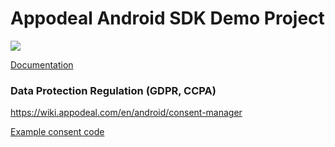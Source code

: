# Appodeal Android SDK Demo Project

[![](https://img.shields.io/badge/SDK%20version-Stable%202.6.3-brightgreen)](https://wiki.appodeal.com/en/android/2-6-3-android-sdk-integration-guide)

[Documentation](https://wiki.appodeal.com/en/android/2-6-3-android-sdk-integration-guide)

### Data Protection Regulation (GDPR, CCPA)
https://wiki.appodeal.com/en/android/consent-manager

[Example consent code](https://github.com/appodeal/appodeal-android-demo/blob/master/app/src/main/java/com/appodeal/test/SplashActivity.java)